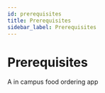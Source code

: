```yaml
---
id: prerequisites
title: Prerequisites
sidebar_label: Prerequisites
---
```


# Prerequisites

A in campus food ordering app


